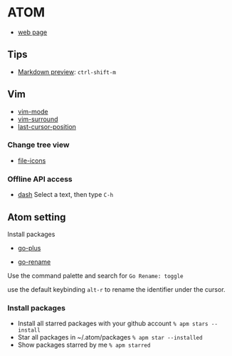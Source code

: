 # ATOM
- [web page](https://atom.io/)  

## Tips
- [Markdown preview](https://atom.io/packages/markdown-preview): ```ctrl-shift-m```

## Vim
- [vim-mode](https://atom.io/packages/vim-mode)
- [vim-surround](https://atom.io/packages/vim-surround)
- [last-cursor-position](https://atom.io/packages/last-cursor-position)

### Change tree view
- [file-icons](https://atom.io/packages/file-icons)

### Offline API access
- [dash](https://atom.io/packages/dash)
Select a text, then type ```C-h```

## Atom setting
Install packages
- [go-plus](https://atom.io/packages/go-plus)

- [go-rename](https://atom.io/packages/go-rename)

Use the command palette and search for ```Go Rename: toggle```

use the default keybinding ```alt-r``` to rename the identifier under the cursor.

### Install packages
- Install all starred packages with your github account
`% apm stars --install`
- Star all packages in ~/.atom/packages
`% apm star --installed`
- Show packages starred by me
`% apm starred`

